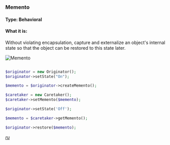 ### Memento

#### Type: Behavioral

#### What it is:
Without violating encapsulation, capture and externalize an object's internal state so that the object can be restored to this state later.

![Memento]

```php

$originator = new Originator();
$originator->setState("On");

$memento = $originator->createMemento();

$caretaker = new Caretaker();
$caretaker->setMemento($memento);

$originator->setState('Off');

$memento = $caretaker->getMemento();

$originator->restore($memento);

```
_[ru][Ru Memento]_

[Memento]: https://github.com/olegre/DesignPatterns/blob/master/~images/Memento.png
[Ru Memento]: https://github.com/olegre/DesignPatterns/blob/master/~images/ru/Memento.png
